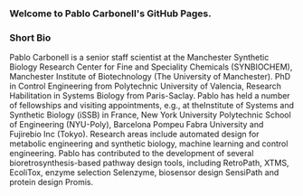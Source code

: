### Welcome to Pablo Carbonell's GitHub Pages.

### Short Bio

Pablo Carbonell is a senior staff scientist at the Manchester Synthetic Biology Research Center for Fine and Speciality Chemicals (SYNBIOCHEM), Manchester Institute of Biotechnology (The University of Manchester). PhD in Control Engineering from Polytechnic University of Valencia, Research Habilitation in Systems Biology from Paris-Saclay. Pablo has held a number of fellowships and visiting appointments, e.g., at theInstitute of Systems and Synthetic Biology (iSSB) in France, New York University Polytechnic School of Engineering (NYU-Poly), Barcelona Pompeu Fabra University and Fujirebio Inc (Tokyo). Research areas include automated design for metabolic engineering and synthetic biology, machine learning and control engineering. Pablo has contributed to the development of several bioretrosynthesis-based pathway design tools, including RetroPath, XTMS, EcoliTox, enzyme selection Selenzyme, biosensor design SensiPath and protein design Promis. 
